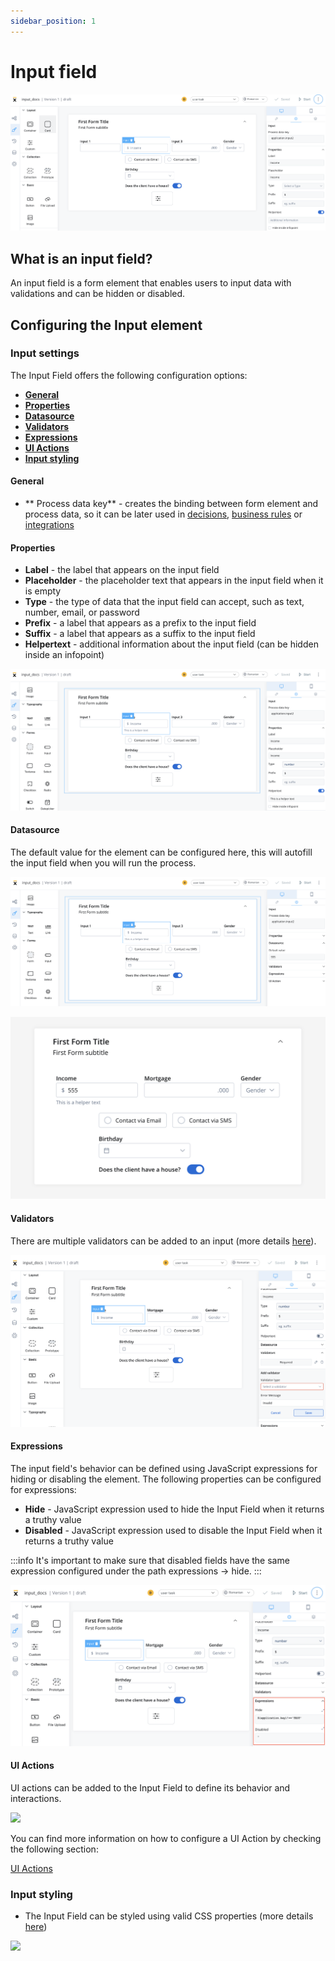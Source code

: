 ```yaml
---
sidebar_position: 1
---
```


# Input field

![Input](../../img/input_form_field.png)

## What is an input field?

An input field is a form element that enables users to input data with validations and can be hidden or disabled.

## Configuring the Input element

### Input settings

The Input Field offers the following configuration options:

   - [**General**](#general)
   - [**Properties**](#flowx-props)
   - [**Datasource**](#datasource)
   - [**Validators**](#validators)
   - [**Expressions**](#expressions)
   - [**UI Actions**](#ui-actions)
   - [**Input styling**](#input-styling)

#### General
   
* ** Process data key** - creates the binding between form element and process data, so it can be later used in [decisions](../../../node/exclusive-gateway-node.md), [business rules](../../../node/task-node/task-node.md) or [integrations](../../../node/message-send-received-task-node.md)

#### Properties

* **Label** - the label that appears on the input field
* **Placeholder** - the placeholder text that appears in the input field when it is empty
* **Type** - the type of data that the input field can accept, such as text, number, email, or password
* **Prefix** - a label that appears as a prefix to the input field
* **Suffix** - a label that appears as a suffix to the input field
* **Helpertext** - additional information about the input field (can be hidden inside an infopoint)

![](../../img/input_props.png)

#### **Datasource** 

The default value for the element can be configured here, this will autofill the input field when you will run the process.

![](../../img/input_datasource1.png)

![](../../img/input_datasource.png)

#### **Validators** 

There are multiple validators can be added to an input (more details [here](../../validators.md)).

![](../../img/input_validators.png)

#### **Expressions**  

The input field's behavior can be defined using JavaScript expressions for hiding or disabling the element. The following properties can be configured for expressions:
   
* **Hide** - JavaScript expression used to hide the Input Field when it returns a truthy value
* **Disabled** - JavaScript expression used to disable the Input Field when it returns a truthy value

:::info
It's important to make sure that disabled fields have the same expression configured under the path expressions → hide.
:::

![](../../img/input_expressions.png)

#### UI Actions

UI actions can be added to the Input Field to define its behavior and interactions.

![](../../img/input_ui_actions.gif)

You can find more information on how to configure a UI Action by checking the following section:

[UI Actions](../../ui-actions.md)

### Input styling

* The Input Field can be styled using valid CSS properties (more details [here](../../#styling))

![](../../img/input_form_field_styling.gif)
